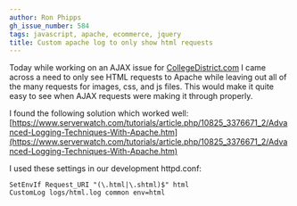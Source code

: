 ```yaml
---
author: Ron Phipps
gh_issue_number: 584
tags: javascript, apache, ecommerce, jquery
title: Custom apache log to only show html requests
---
```


Today while working on an AJAX issue for [CollegeDistrict.com](http://www.collegedistrict.com) I came across a need to only see HTML requests to Apache while leaving out all of the many requests for images, css, and js files. This would make it quite easy to see when AJAX requests were making it through properly.

I found the following solution which worked well:
[https://www.serverwatch.com/tutorials/article.php/10825_3376671_2/Advanced-Logging-Techniques-With-Apache.htm](https://www.serverwatch.com/tutorials/article.php/10825_3376671_2/Advanced-Logging-Techniques-With-Apache.htm)

I used these settings in our development httpd.conf:

```nohighlight
SetEnvIf Request_URI "(\.html|\.shtml)$" html
CustomLog logs/html.log common env=html
```
